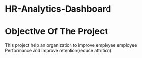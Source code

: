 # HR-Analytics-Dashboard

 # Objective Of The Project
 This project help an organization to improve employee employee Performance and improve retention(reduce attrition).
